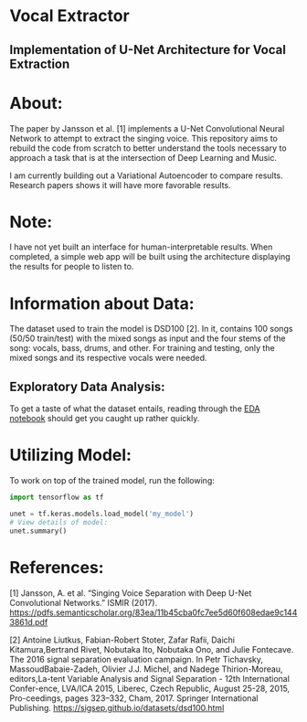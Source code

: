 # Vocal Extractor
## Implementation of U-Net Architecture for Vocal Extraction

# About:
The paper by Jansson et al. [1] implements a U-Net Convolutional Neural Network to attempt to extract the singing voice. This repository aims to rebuild the code from scratch to better understand the tools necessary to approach a task that is at the intersection of Deep Learning and Music.

I am currently building out a Variational Autoencoder to compare results. Research papers shows it will have more favorable results.

# Note:
I have not yet built an interface for human-interpretable results. When completed, a simple web app will be built using the architecture displaying the results for people to listen to.

# Information about Data:
The dataset used to train the model is DSD100 [2]. In it, contains 100 songs (50/50 train/test) with the mixed songs as input and the four stems of the song: vocals, bass, drums, and other. For training and testing, only the mixed songs and its respective vocals were needed.

## Exploratory Data Analysis:
To get a taste of what the dataset entails, reading through the [EDA notebook](https://github.com/theadamsabra/VocalExtractor/blob/master/notebooks/EDA.ipynb) should get you caught up rather quickly.

# Utilizing Model:

To work on top of the trained model, run the following:
```python
import tensorflow as tf

unet = tf.keras.models.load_model('my_model')
# View details of model:
unet.summary()
```

# References:
[1] Jansson, A. et al. “Singing Voice Separation with Deep U-Net Convolutional Networks.” ISMIR (2017). https://pdfs.semanticscholar.org/83ea/11b45cba0fc7ee5d60f608edae9c1443861d.pdf

[2]  Antoine  Liutkus,   Fabian-Robert  Stoter,   Zafar  Rafii,   Daichi  Kitamura,Bertrand  Rivet,  Nobutaka  Ito,  Nobutaka  Ono,  and  Julie  Fontecave.   The 2016  signal  separation  evaluation  campaign.   In  Petr  Tichavsky,  MassoudBabaie-Zadeh, Olivier J.J. Michel, and Nadege Thirion-Moreau, editors,La-tent Variable Analysis and Signal Separation - 12th International Confer-ence, LVA/ICA 2015, Liberec, Czech Republic, August 25-28, 2015, Pro-ceedings, pages 323–332, Cham, 2017. Springer International Publishing. https://sigsep.github.io/datasets/dsd100.html
